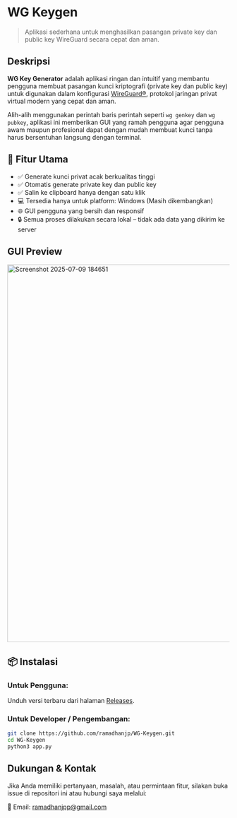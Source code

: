 
# WG Keygen
> Aplikasi sederhana untuk menghasilkan pasangan private key dan public key WireGuard secara cepat dan aman.




## Deskripsi

**WG Key Generator** adalah aplikasi ringan dan intuitif yang membantu pengguna membuat pasangan kunci kriptografi (private key dan public key) untuk digunakan dalam konfigurasi [WireGuard®](https://www.wireguard.com ), protokol jaringan privat virtual modern yang cepat dan aman.

Alih-alih menggunakan perintah baris perintah seperti `wg genkey` dan `wg pubkey`, aplikasi ini memberikan GUI yang ramah pengguna agar pengguna awam maupun profesional dapat dengan mudah membuat kunci tanpa harus bersentuhan langsung dengan terminal.



## 🔧 Fitur Utama

- ✅ Generate kunci privat acak berkualitas tinggi  
- ✅ Otomatis generate private key dan public key  
- ✅ Salin ke clipboard hanya dengan satu klik  
- 💻 Tersedia hanya untuk platform: Windows (Masih dikembangkan)
- 🌐 GUI pengguna yang bersih dan responsif  
- 🔒 Semua proses dilakukan secara lokal – tidak ada data yang dikirim ke server  



## GUI Preview

<img width="1129" height="856" alt="Screenshot 2025-07-09 184651" src="https://github.com/user-attachments/assets/f7d31f50-69e3-4289-bd12-5fb4dd82d49f" />




## 📦 Instalasi

### Untuk Pengguna:

Unduh versi terbaru dari halaman [Releases](https://github.com/ramadhanjp/WG-Keygen/releases).

### Untuk Developer / Pengembangan:

```bash
git clone https://github.com/ramadhanjp/WG-Keygen.git
cd WG-Keygen
python3 app.py
```

## Dukungan & Kontak
Jika Anda memiliki pertanyaan, masalah, atau permintaan fitur, silakan buka issue di repositori ini atau hubungi saya melalui:

📧 Email: ramadhanjpp@gmail.com
